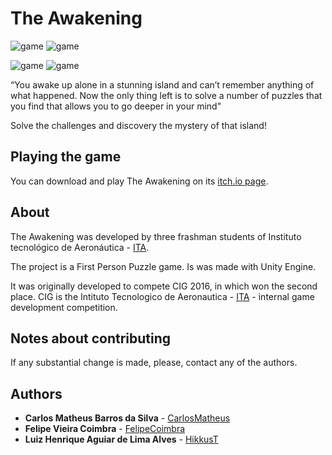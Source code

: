 # The Awakening

![game](https://media.giphy.com/media/8PjJ8tyUVcfucEgZCf/giphy.gif)
![game](https://media.giphy.com/media/5aZWzDSH0vkD76w73c/giphy.gif)

![game](https://media.giphy.com/media/fMB1tSDbahPAmjWNKD/giphy.gif)
![game](https://media.giphy.com/media/1oFpGPpxY1ah0JBe4B/giphy.gif)

“You awake up alone in a stunning island and can’t remember anything of what happened. Now the only thing left is to solve a number of puzzles that you find that allows you to go deeper in your mind" 


Solve the challenges and discovery the mystery of that island!

## Playing the game

You can download and play The Awakening on its [itch.io page](https://carlos-matheus.itch.io/the-awakening).

## About


The Awakening was developed by three frashman students of Instituto tecnológico de Aeronáutica - [ITA](http://www.ita.br/).

The project is a First Person Puzzle game. Is was made with Unity Engine.

It was originally developed to compete CIG 2016, in which won the second place. CIG is the Intituto Tecnologico de Aeronautica - [ITA](http://www.ita.br/) - internal game development competition.


## Notes about contributing

If any substantial change is made, please, contact any of the authors.

## Authors

* **Carlos Matheus Barros da Silva** - [CarlosMatheus](https://github.com/CarlosMatheus)
* **Felipe Vieira Coimbra** - [FelipeCoimbra](https://github.com/FelipeCoimbra)
* **Luiz Henrique Aguiar de Lima Alves** - [HikkusT](https://github.com/HikkusT)

